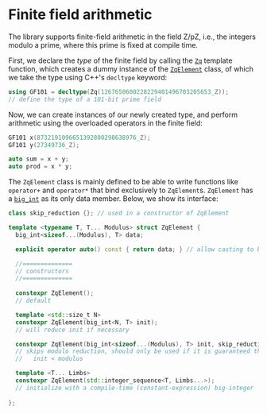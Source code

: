 # Finite field arithmetic

The library supports finite-field arithmetic in the field Z/pZ, i.e., the integers modulo a prime, where this prime is fixed at compile time.

First, we declare the *type* of the finite field by calling the [`Zq`](https://github.com/niekbouman/finitefield/search?q=%22auto+Zq%22) template function, which creates a dummy instance of the [`ZqElement`](/include/ctbignum/field.hpp) class, of which we take the type using C++'s `decltype` keyword:

```cpp
using GF101 = decltype(Zq(1267650600228229401496703205653_Z));
// define the type of a 101-bit prime field
```
Now, we can create instances of our newly created type, and perform arithmetic using the overloaded operators in the finite field:
```cpp
GF101 x(8732191096651392800298638976_Z);
GF101 y(27349736_Z);

auto sum = x + y;
auto prod = x * y;

```
The `ZqElement` class is mainly defined to be able to write functions like `operator+` and `operator*`
that bind exclusively to `ZqElement`s. 
`ZqElement` has a [`big_int`](/include/ctbignum/bigint.hpp) as its only data member.
Below, we show its interface:

```cpp
class skip_reduction {}; // used in a constructor of ZqElement

template <typename T, T... Modulus> struct ZqElement {
  big_int<sizeof...(Modulus), T> data;

  explicit operator auto() const { return data; } // allow casting to big_int

  //==============
  // constructors
  //==============
  
  constexpr ZqElement();
  // default

  template <std::size_t N>
  constexpr ZqElement(big_int<N, T> init);
  // will reduce init if necessary

  constexpr ZqElement(big_int<sizeof...(Modulus), T> init, skip_reduction);
  // skips modulo reduction, should only be used if it is guaranteed that:
  //   init < modulus

  template <T... Limbs>
  constexpr ZqElement(std::integer_sequence<T, Limbs...>);
  // initialize with a compile-time (constant-expression) big-integer
  
};
```


